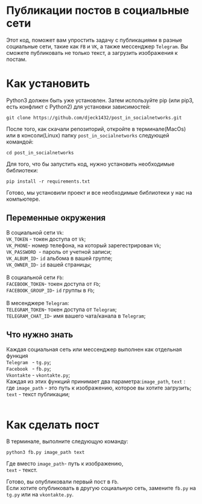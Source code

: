 # Публикации постов в социальные сети

Этот код, поможет вам упростить задачу с публикациями в разные социальные сети, такие как ```FB``` и ```VK```,
а также мессенджер ```Telegram```. Вы сможете публиковать не только текст, а загрузить изображения к постам.

# Как установить

Python3 должен быть уже установлен. Затем используйте pip (или pip3, есть конфликт с Python2) для установки зависимостей:<br>

``` git clone https://github.com/djeck1432/post_in_socialnetworks.git ```

После того, как скачали репозиторий, откройте в терминале(MacOs) или в консоли(Linux) папку ```post_in_socialnetworks``` следующей командой:<br>

```cd post_in_socialnetworks```

Для того, что бы запустить код, нужно установить необходимые библиотеки:<br>

```pip install -r requirements.txt ```<br>

Готово, мы установили проект и все необходимые библиотеки у нас на компьютере.

## Переменные окружения 
В социальной сети ```Vk```:
<br>
```VK_TOKEN``` - токен доступа от ```Vk```;
<br>
```VK_PHONE```- номер телефона, на который зарегестрирован  ```Vk```;
<br>
```VK_PASSWORD ```- пароль от учетной записи;
<br>
```VK_ALBUM_ID```- ```id``` альбома в вашей группе;
<br>
```VK_OWNER_ID```- ```id``` вашей страницы;
<br>
<br>
В социальной сети ```Fb```:
<br>
```FACEBOOK_TOKEN```-  токен доступа от ```Fb```;
<br>
```FACEBOOK_GROUP_ID```- ```id``` группы в ```Fb```;
<br>
<br>
В месенджере ```Telegram```:
<br>
```TELEGRAM_TOKEN```- токен доступа от ```Telegram```;
<br>
```TELEGRAM_CHAT_ID```- имя вашего чата/канала в ```Telegram```;
<br>

## Что нужно знать

Каждая социальная сеть или мессенджер выполнен как отдельная функция
<br>
```Telegram ``` - ```tg.py```;
<br>
```Facebook ``` - ```fb.py```;
<br>
```Vkontakte``` - ```vkontakte.py```;
<br>
Каждая из этих функций принимает два параметра:```image_path```, ```text``` :
<br> где ```image_path``` - это путь к изображению, которое вы хотите загрузить;
<br>
```text``` - текст публикации;<br>
<br>

# Как сделать пост 

В терминале, выполните следующую команду:
<br>

```python3 fb.py image_path text``` 
<br>

Где вместо ```image_path```- путь к изображению,
<br>
 ```text``` - текст.


Готово, вы опубликовали первый пост в ```Fb```.
<br>
Если хотите опубликовать в другую социальную сеть, замените ```fb.py``` на ```tg.py``` или на ```vkontakte.py```.
